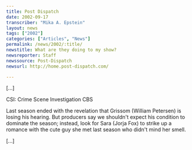 ```yaml
---
title: Post Dispatch
date: 2002-09-17
transcriber: "Mika A. Epstein"
layout: news
tags: ["2002"]
categories: ["Articles", "News"]
permalink: /news/2002/:title/
newstitle: What are they doing to my show?
newsreporter: Staff
newssource: Post-Dispatch
newsurl: http://home.post-dispatch.com/

---
```


[...]

CSI: Crime Scene Investigation CBS

Last season ended with the revelation that Grissom (William Petersen) is losing his hearing. But producers say we shouldn't expect his condition to dominate the season; instead, look for Sara (Jorja Fox) to strike up a romance with the cute guy she met last season who didn't mind her smell.

[...]
